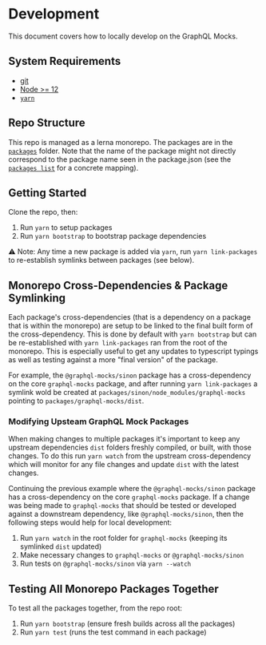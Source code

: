 # Development

This document covers how to locally develop on the GraphQL Mocks.

## System Requirements

* [git](https://git-scm.com/book/en/v2/Getting-Started-Installing-Git)
* [Node >= 12](https://nodejs.org/en/download/)
* [`yarn`](https://yarnpkg.com/)

## Repo Structure

This repo is managed as a lerna monorepo. The packages are in the [`packages`](https://github.com/graphql-mocks/graphql-mocks/tree/main/packages) folder. Note that the name of the package might not directly correspond to the package name seen in the package.json (see the [`packages list`](http://www.graphql-mocks.com/packages) for a concrete mapping).

## Getting Started

Clone the repo, then:

1. Run `yarn` to setup packages
2. Run `yarn bootstrap` to bootstrap package dependencies

⚠️ Note: Any time a new package is added via `yarn`, run `yarn link-packages` to re-establish symlinks between packages (see below).

## Monorepo Cross-Dependencies & Package Symlinking

Each package's cross-dependencies (that is a dependency on a package that is within the monorepo) are setup to be linked to the final built form of the cross-dependency. This is done by default with `yarn bootstrap` but can be re-established with `yarn link-packages` ran from the root of the monorepo. This is especially useful to get any updates to typescript typings as well as testing against a more "final version" of the package.

For example, the `@graphql-mocks/sinon` package has a cross-dependency on the core `graphql-mocks` package, and after running `yarn link-packages` a symlink wold be created at `packages/sinon/node_modules/graphql-mocks` pointing to `packages/graphql-mocks/dist`.

### Modifying Upsteam GraphQL Mock Packages

When making changes to multiple packages it's important to keep any upstream dependencies `dist` folders freshly compiled, or built, with those changes. To do this run `yarn watch` from the upstream cross-dependency which will monitor for any file changes and update `dist` with the latest changes.

Continuing the previous example where the `@graphql-mocks/sinon` package has a cross-dependency on the core `graphql-mocks` package. If a change was being made to `graphql-mocks` that should be tested or developed against a downstream dependency, like `@graphql-mocks/sinon`, then the following steps would help for local development:

1. Run `yarn watch` in the root folder for `graphql-mocks` (keeping its symlinked `dist` updated)
2. Make necessary changes to `graphql-mocks` or `@graphql-mocks/sinon`
3. Run tests on `@graphql-mocks/sinon` via `yarn --watch`

## Testing All Monorepo Packages Together

To test all the packages together, from the repo root:

1. Run `yarn bootstrap` (ensure fresh builds across all the packages)
2. Run `yarn test` (runs the test command in each package)
